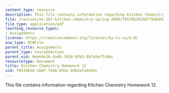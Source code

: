 ```yaml
---
content_type: resource
description: This file contains information regarding Kitchen Chemistry Homework 12.
file: /courses/es-287-kitchen-chemistry-spring-2009/f0539b261b0f7bdbb92eb9b3afa6e9dc_MITES_287S09_assn12_Week12.pdf
file_type: application/pdf
learning_resource_types:
- Assignments
license: https://creativecommons.org/licenses/by-nc-sa/4.0/
ocw_type: OCWFile
parent_title: Assignments
parent_type: CourseSection
parent_uid: 0ee64e16-4a4b-fd24-8fb1-8b7e5e7fcb6c
resourcetype: Document
title: Kitchen Chemistry Homework 12
uid: f0539b26-1b0f-7bdb-b92e-b9b3afa6e9dc
---
```

This file contains information regarding Kitchen Chemistry Homework 12.